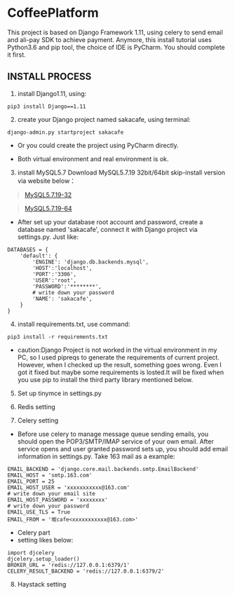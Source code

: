 # CoffeePlatform
   This project is based on Django Framework 1.11, using celery to send email and ali-pay SDK to achieve payment. Anymore, this install tutorial uses Python3.6 and pip tool, the choice of IDE is PyCharm. You should complete it first.


## INSTALL PROCESS


1. install Django1.11, using:
```
pip3 install Django==1.11
```


2. create your Django project named sakacafe, using terminal:
```
django-admin.py startproject sakacafe
```
* Or you could create the project using PyCharm directly.

* Both virtual environment and real environment is ok.


3. install MySQL5.7
Download MySQL5.7.19 32bit/64bit skip-install version via website below：

> [MySQL5.7.19-32](https://dev.mysql.com/get/Downloads/MySQL-5.7/mysql-5.7.19-winx32.zip)

> [MySQL5.7.19-64](https://dev.mysql.com/get/Downloads/MySQL-5.7/mysql-5.7.19-winx64.zip)

* After set up your database root account and password, create a database named 'sakacafe', connect it with Django project via settings.py. Just like:

```
DATABASES = {
    'default': {
        'ENGINE': 'django.db.backends.mysql',
        'HOST':'localhost',
        'PORT':'3306',
        'USER':'root',
        'PASSWORD':'********',
        # write down your password
        'NAME': 'sakacafe',
    }
}
```


4. install requirements.txt, use command:
```
pip3 install -r requirements.txt
```
* caution:Django Project is not worked in the virtual environment in my PC, so I used pipreqs to generate the requirements of current project. However, when I checked up the result, something goes wrong. Even I got it fixed but maybe some requirements is losted.It will be fixed when you use pip to install the third party library mentioned below.



5. Set up tinymce in settings.py 


6. Redis setting


7. Celery setting

* Before use celery to manage message queue sending emails, you should open the POP3/SMTP/IMAP service of your own email. After service opens and user granted password sets up, you should add email information in settings.py. Take 163 mail as a example:
```
EMAIL_BACKEND = 'django.core.mail.backends.smtp.EmailBackend'
EMAIL_HOST = 'smtp.163.com'
EMAIL_PORT = 25
EMAIL_HOST_USER = 'xxxxxxxxxxx@163.com'
# write down your email site
EMAIL_HOST_PASSWORD = 'xxxxxxxx'
# write down your password
EMAIL_USE_TLS = True
EMAIL_FROM = '坂cafe<xxxxxxxxxxx@163.com>'
```
* Celery part
* setting likes below:
```
import djcelery
djcelery.setup_loader()
BROKER_URL = 'redis://127.0.0.1:6379/1'
CELERY_RESULT_BACKEND = 'redis://127.0.0.1:6379/2'
```

8. Haystack setting
